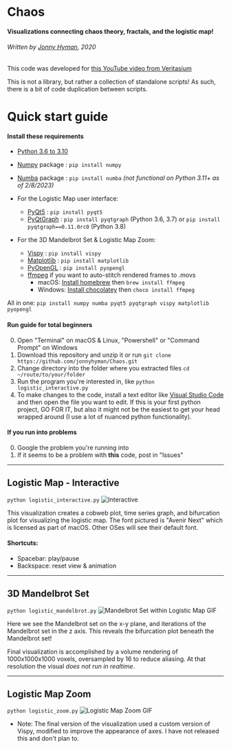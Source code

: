 # Chaos
#### Visualizations connecting chaos theory, fractals, and  the logistic map!
###### Written by [Jonny Hyman](https://www.jonnyhyman.com), 2020

This code was developed for [this YouTube video from Veritasium](https://www.youtube.com/watch?v=ovJcsL7vyrk)

This is not a library, but rather a collection of standalone scripts! As such, there is a bit of code duplication between scripts.

# Quick start guide

#### Install these requirements
- [Python 3.6 to 3.10](https://www.anaconda.com/distribution/)
- [Numpy](https://numpy.org) package : `pip install numpy`
- [Numba](https://numba.pydata.org) package : `pip install numba` _(not functional on Python 3.11+ as of 2/8/2023)_

- For the Logistic Map user interface:
  - [PyQt5](https://pypi.org/project/PyQt5/) : `pip install pyqt5`
  - [PyQtGraph](https://pyqtgraph.readthedocs.io/en/latest/) : `pip install pyqtgraph` (Python 3.6, 3.7) or `pip install pyqtgraph==0.11.0rc0` (Python 3.8)

- For the 3D Mandelbrot Set & Logistic Map Zoom:
  - [Vispy](http://vispy.org) : `pip install vispy`
  - [Matplotlib](https://matplotlib.org) : `pip install matplotlib`
  - [PyOpenGL](https://pypi.org/project/PyOpenGL/) : `pip install pyopengl`
  - [ffmpeg](https://www.ffmpeg.org) if you want to auto-stitch rendered frames to .movs
    - macOS: [Install homebrew](https://brew.sh) then `brew install ffmpeg`
    - Windows: [Install chocolatey](https://chocolatey.org) then `choco install ffmpeg`

All in one: `pip install numpy numba pyqt5 pyqtgraph vispy matplotlib pyopengl`

#### Run guide for total beginners
0. Open "Terminal" on macOS & Linux, "Powershell" or "Command Prompt" on Windows
1. Download this repository and unzip it or run `git clone https://github.com/jonnyhyman/Chaos.git`
2. Change directory into the folder where you extracted files `cd ~/route/to/your/folder`
3. Run the program you're interested in, like `python logistic_interactive.py`
4. To make changes to the code, install a text editor like [Visual Studio Code](https://code.visualstudio.com) and then open the file you want to edit. If this is your first python project, GO FOR IT, but also it might not be the easiest to get your head wrapped around (I use a lot of nuanced python functionality).

#### If you run into problems
0. Google the problem you're running into
1. If it seems to be a problem with **this** code, post in "Issues"

----

## Logistic Map - Interactive
`python logistic_interactive.py`
![Interactive](https://github.com/jonnyhyman/Chaos/blob/master/images/logistic-interactive.png?raw=true)

This visualization creates a cobweb plot, time series graph, and bifurcation plot for visualizing the logistic map. The font pictured is "Avenir Next" which is licensed as part of macOS. Other OSes will see their default font.

#### Shortcuts:
- Spacebar: play/pause
- Backspace: reset view & animation

----

## 3D Mandelbrot Set
`python logistic_mandelbrot.py`
![Mandelbrot Set within Logistic Map GIF](https://github.com/jonnyhyman/Chaos/blob/master/images/logistic-mandelbrot.gif?raw=true)

Here we see the Mandelbrot set on the x-y plane, and iterations of the Mandelbrot set in the z axis. This reveals the bifurcation plot beneath the Mandelbrot set!

Final visualization is accomplished by a volume rendering of 1000x1000x1000 voxels, oversampled by 16 to reduce aliasing. At that resolution the visual _does not run in realtime_.

----

## Logistic Map Zoom
`python logistic_zoom.py`
![Logistic Map Zoom GIF](https://github.com/jonnyhyman/Chaos/blob/master/images/logistic-zoom.gif?raw=true)

- Note: The final version of the visualization used a custom version of Vispy, modified to improve the appearance of axes. I have not released this and don't plan to.
